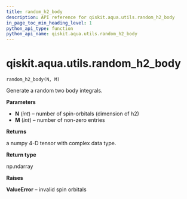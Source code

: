```yaml
---
title: random_h2_body
description: API reference for qiskit.aqua.utils.random_h2_body
in_page_toc_min_heading_level: 1
python_api_type: function
python_api_name: qiskit.aqua.utils.random_h2_body
---
```


<span id="qiskit-aqua-utils-random-h2-body" />

# qiskit.aqua.utils.random\_h2\_body

<span id="qiskit.aqua.utils.random_h2_body" />

`random_h2_body(N, M)`

Generate a random two body integrals.

**Parameters**

*   **N** (*int*) – number of spin-orbitals (dimension of h2)
*   **M** (*int*) – number of non-zero entries

**Returns**

a numpy 4-D tensor with complex data type.

**Return type**

np.ndarray

**Raises**

**ValueError** – invalid spin orbitals


